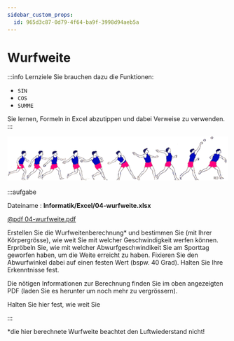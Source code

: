 ```yaml
---
sidebar_custom_props:
  id: 965d3c87-0d79-4f64-ba9f-3998d94aeb5a
---
```


# Wurfweite

:::info Lernziele
Sie brauchen dazu die Funktionen:
- `SIN`
- `COS`
- `SUMME`

Sie lernen, Formeln in Excel abzutippen und dabei Verweise zu verwenden.
:::

![](images/werfen.gif)



:::aufgabe
<Answer type="state" webKey="f384b7ce-edc6-48d0-8e09-f91bc7bf2543" />

Dateiname
: __Informatik/Excel/04-wurfweite.xlsx__


[@pdf 04-wurfweite.pdf](assets/04-wurfweite.pdf)



Erstellen Sie die Wurfweitenberechnung\* und bestimmen Sie (mit Ihrer Körpergrösse), wie weit Sie mit welcher Geschwindigkeit werfen können. Erpröbeln Sie, wie mit welcher Abwurfgeschwindikeit Sie am Sporttag geworfen haben, um die Weite erreicht zu haben. Fixieren Sie den Abwurfwinkel dabei auf einen festen Wert (bspw. 40 Grad). Halten Sie Ihre Erkenntnisse fest.

Die nötigen Informationen zur Berechnung finden Sie im oben angezeigten PDF (laden Sie es herunter um noch mehr zu vergrössern).

Halten Sie hier fest, wie weit Sie 
<Answer type="text" webKey="0af2abf5-2b21-4187-b320-ce32e9f7333d" />

:::


\*die hier berechnete Wurfweite beachtet den Luftwiederstand nicht!
